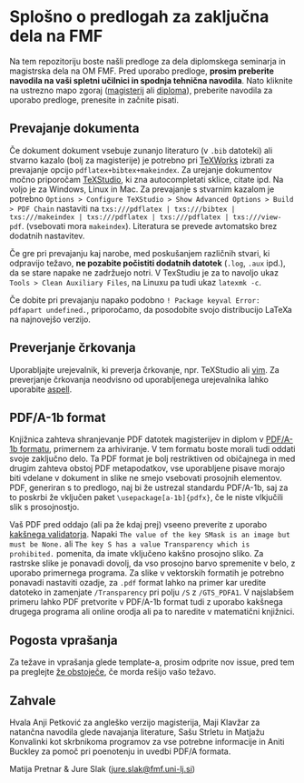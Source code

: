 # Splošno o predlogah za zaključna dela na FMF

Na tem repozitoriju boste našli predloge za dela diplomskega seminarja in magistrska dela na OM FMF.
Pred uporabo predloge, **prosim preberite navodila na vaši spletni učilnici in spodnja tehnična
navodila**. Nato kliknite na ustrezno mapo zgoraj ([magisterij](magistrsko_delo/) ali
[diploma](delo_diplomskega_seminarja/)), preberite navodila za uporabo predloge, prenesite in
začnite pisati.

## Prevajanje dokumenta
Če dokument dokument vsebuje zunanjo literaturo (v `.bib` datoteki) ali stvarno kazalo (bolj za
magisterije) je potrebno pri [TeXWorks](https://www.tug.org/texworks/) izbrati za prevajanje opcijo
`pdflatex+bibtex+makeindex`. Za urejanje dokumentov močno priporočam
[TeXStudio](http://www.texstudio.org/), ki zna autocompletati sklice, citate ipd.  Na voljo je za
Windows, Linux in Mac. Za prevajanje s stvarnim kazalom je potrebno `Options > Configure TeXStudio >
Show Advanced Options > Build > PDF Chain` nastaviti na `txs:///pdflatex | txs:///bibtex |
txs:///makeindex | txs:///pdflatex | txs:///pdflatex | txs:///view-pdf`.  (vsebovati mora
`makeindex`). Literatura se prevede avtomatsko brez dodatnih nastavitev.

Če gre pri prevajanju kaj narobe, med poskušanjem različnih stvari, ki odpravijo težavo, **ne pozabite
počistiti dodatnih datotek** (`.log`, `.aux` ipd.), da se stare napake ne zadržuejo notri. V TexStudiu
je za to navoljo ukaz `Tools > Clean Auxiliary Files`, na Linuxu pa tudi ukaz `latexmk -c`.

Če dobite pri prevajanju napako podobno `! Package keyval Error: pdfapart undefined.`, priporočamo,
da posodobite svojo distribucijo LaTeXa na najnovejšo verzijo.

## Preverjanje črkovanja
Uporabljajte urejevalnik, ki preverja črkovanje, npr. TeXStudio ali [vim](http://www.vim.org/). Za
preverjanje črkovanja neodvisno od uporabljenega urejevalnika lahko uporabite
[aspell](http://aspell.net/).

## PDF/A-1b format
Knjižnica zahteva shranjevanje PDF datotek magisterijev in diplom v [PDF/A-1b
formatu](https://en.wikipedia.org/wiki/PDF/A), primernem za
arhiviranje. V tem formatu boste morali tudi oddati svoje zaključno delo.
Ta PDF format je bolj restriktiven od običajnega in med drugim zahteva obstoj PDF
metapodatkov, vse uporabljene pisave morajo biti vdelane v dokument in slike ne smejo vsebovati
prosojnih elementov. PDF, generiran s to predlogo, naj bi že ustrezal standardu PDF/A-1b,
saj za to poskrbi že vključen paket `\usepackage[a-1b]{pdfx}`, če le niste vlkjučili slik s prosojnostjo.

Vaš PDF pred oddajo (ali pa že kdaj prej) vseeno preverite z uporabo [kakšnega
validatorja](https://www.pdf-online.com/osa/validate.aspx).  Napaki `The value of the key SMask is
an image but must be None.` ali `The key S has a value Transparency which is prohibited.` pomenita,
da imate vključeno kakšno prosojno sliko. Za rastrske slike je ponavadi dovolj, da vso prosojno
barvo spremenite v belo, z uporabo primernega programa.  Za slike v vektorskih formatih je potrebno
ponavadi nastaviti ozadje, za `.pdf` format lahko na primer kar uredite datoteko in zamenjate
`/Transparency` pri polju `/S` z `/GTS_PDFA1`.  V najslabšem primeru lahko PDF pretvorite v PDF/A-1b
format tudi z uporabo kakšnega drugega programa ali online orodja ali pa to naredite v matematični
knjižnici.

## Pogosta vprašanja
Za težave in vprašanja glede template-a, prosim odprite nov issue, pred tem pa preglejte [že
obstoječe](https://github.com/ul-fmf/fmfdelo/issues?q=is%3Aissue), če morda rešijo
vašo težavo.

## Zahvale
Hvala Anji Petković za angleško verzijo magisterija, Maji Klavžar za natančna navodila glede
navajanja literature, Sašu Strletu in Matjažu Konvalinki kot skrbnikoma programov za vse potrebne
informacije in Aniti Buckley za pomoč pri poenotenju in uvedbi PDF/A formata.

Matija Pretnar & Jure Slak (jure.slak@fmf.uni-lj.si)
